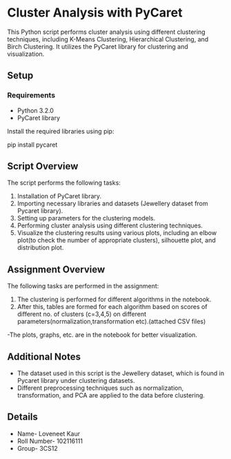 # Cluster Analysis with PyCaret
This Python script performs cluster analysis using different clustering techniques, including K-Means Clustering, Hierarchical Clustering, and Birch Clustering. It utilizes the PyCaret library for clustering and visualization.

## Setup
### Requirements
* Python 3.2.0<br/>
* PyCaret library

Install the required libraries using pip:

pip install pycaret


## Script Overview
The script performs the following tasks:

1. Installation of PyCaret library.
2. Importing necessary libraries and datasets (Jewellery dataset from Pycaret library).
3. Setting up parameters for the clustering models.
4. Performing cluster analysis using different clustering techniques.
5. Visualize the clustering results using various plots, including an elbow plot(to check the number of appropriate clusters), silhouette plot, and distribution plot.

## Assignment Overview
The following tasks are performed in the assignment:

1. The clustering is performed for different algorithms in the notebook.
2. After this, tables are formed for each algorithm based on scores of different no. of clusters (c=3,4,5) on different parameters(normalization,transformation etc).(attached CSV files)

-The plots, graphs, etc. are in the notebook for better visualization.

## Additional Notes

* The dataset used in this script is the Jewellery dataset, which is found in Pycaret library under clustering datasets.
* Different preprocessing techniques such as normalization, transformation, and PCA are applied to the data before clustering.

## Details
* Name- Loveneet Kaur
* Roll Number- 102116111
* Group- 3CS12
